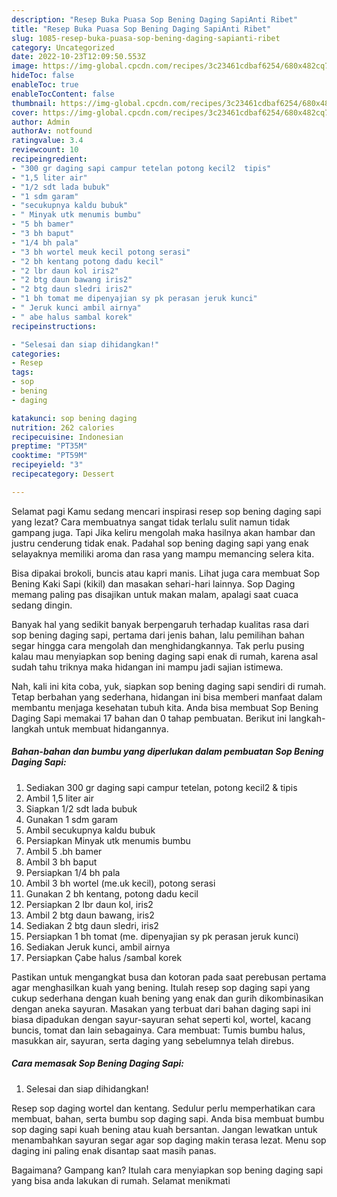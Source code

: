 ```yaml
---
description: "Resep Buka Puasa Sop Bening Daging SapiAnti Ribet"
title: "Resep Buka Puasa Sop Bening Daging SapiAnti Ribet"
slug: 1085-resep-buka-puasa-sop-bening-daging-sapianti-ribet
category: Uncategorized
date: 2022-10-23T12:09:50.553Z
image: https://img-global.cpcdn.com/recipes/3c23461cdbaf6254/680x482cq70/sop-bening-daging-sapi-foto-resep-utama.jpg
hideToc: false
enableToc: true
enableTocContent: false
thumbnail: https://img-global.cpcdn.com/recipes/3c23461cdbaf6254/680x482cq70/sop-bening-daging-sapi-foto-resep-utama.jpg
cover: https://img-global.cpcdn.com/recipes/3c23461cdbaf6254/680x482cq70/sop-bening-daging-sapi-foto-resep-utama.jpg
author: Admin
authorAv: notfound
ratingvalue: 3.4
reviewcount: 10
recipeingredient:
- "300 gr daging sapi campur tetelan potong kecil2  tipis"
- "1,5 liter air"
- "1/2 sdt lada bubuk"
- "1 sdm garam"
- "secukupnya kaldu bubuk"
- " Minyak utk menumis bumbu"
- "5 bh bamer"
- "3 bh baput"
- "1/4 bh pala"
- "3 bh wortel meuk kecil potong serasi"
- "2 bh kentang potong dadu kecil"
- "2 lbr daun kol iris2"
- "2 btg daun bawang iris2"
- "2 btg daun sledri iris2"
- "1 bh tomat me dipenyajian sy pk perasan jeruk kunci"
- " Jeruk kunci ambil airnya"
- " abe halus sambal korek"
recipeinstructions:

- "Selesai dan siap dihidangkan!"
categories:
- Resep
tags:
- sop
- bening
- daging

katakunci: sop bening daging 
nutrition: 262 calories
recipecuisine: Indonesian
preptime: "PT35M"
cooktime: "PT59M"
recipeyield: "3"
recipecategory: Dessert

---
```



Selamat pagi Kamu sedang mencari inspirasi resep sop bening daging sapi yang lezat? Cara membuatnya sangat tidak terlalu sulit namun tidak gampang juga. Tapi Jika keliru mengolah maka hasilnya akan hambar dan justru cenderung tidak enak. Padahal sop bening daging sapi yang enak selayaknya memiliki aroma dan rasa yang mampu memancing selera kita.


Bisa dipakai brokoli, buncis atau kapri manis. Lihat juga cara membuat Sop Bening Kaki Sapi (kikil) dan masakan sehari-hari lainnya. Sop Daging memang paling pas disajikan untuk makan malam, apalagi saat cuaca sedang dingin.

Banyak hal yang sedikit banyak berpengaruh terhadap kualitas rasa dari sop bening daging sapi, pertama dari jenis bahan, lalu pemilihan bahan segar hingga cara mengolah dan menghidangkannya. Tak perlu pusing kalau mau menyiapkan sop bening daging sapi enak di rumah, karena asal sudah tahu triknya maka hidangan ini mampu jadi sajian istimewa.


Nah, kali ini kita coba, yuk, siapkan sop bening daging sapi sendiri di rumah. Tetap berbahan yang sederhana, hidangan ini bisa memberi manfaat dalam membantu menjaga kesehatan tubuh kita. Anda bisa membuat Sop Bening Daging Sapi memakai 17 bahan dan 0 tahap pembuatan. Berikut ini langkah-langkah untuk membuat hidangannya.

<!--inarticleads1-->

##### Bahan-bahan dan bumbu yang diperlukan dalam pembuatan Sop Bening Daging Sapi:

1. Sediakan 300 gr daging sapi campur tetelan, potong kecil2 &amp; tipis
1. Ambil 1,5 liter air
1. Siapkan 1/2 sdt lada bubuk
1. Gunakan 1 sdm garam
1. Ambil secukupnya kaldu bubuk
1. Persiapkan  Minyak utk menumis bumbu
1. Ambil 5 .bh bamer
1. Ambil 3 bh baput
1. Persiapkan 1/4 bh pala
1. Ambil 3 bh wortel (me.uk kecil), potong serasi
1. Gunakan 2 bh kentang, potong dadu kecil
1. Persiapkan 2 lbr daun kol, iris2
1. Ambil 2 btg daun bawang, iris2
1. Sediakan 2 btg daun sledri, iris2
1. Persiapkan 1 bh tomat (me. dipenyajian sy pk perasan jeruk kunci)
1. Sediakan  Jeruk kunci, ambil airnya
1. Persiapkan  Çabe halus /sambal korek


Pastikan untuk mengangkat busa dan kotoran pada saat perebusan pertama agar menghasilkan kuah yang bening. Itulah resep sop daging sapi yang cukup sederhana dengan kuah bening yang enak dan gurih dikombinasikan dengan aneka sayuran. Masakan yang terbuat dari bahan daging sapi ini biasa dipadukan dengan sayur-sayuran sehat seperti kol, wortel, kacang buncis, tomat dan lain sebagainya. Cara membuat: Tumis bumbu halus, masukkan air, sayuran, serta daging yang sebelumnya telah direbus. 

<!--inarticleads2-->

##### Cara memasak Sop Bening Daging Sapi:


1. Selesai dan siap dihidangkan!

Resep sop daging wortel dan kentang. Sedulur perlu memperhatikan cara membuat, bahan, serta bumbu sop daging sapi. Anda bisa membuat bumbu sop daging sapi kuah bening atau kuah bersantan. Jangan lewatkan untuk menambahkan sayuran segar agar sop daging makin terasa lezat. Menu sop daging ini paling enak disantap saat masih panas. 

Bagaimana? Gampang kan? Itulah cara menyiapkan sop bening daging sapi yang bisa anda lakukan di rumah. Selamat menikmati
